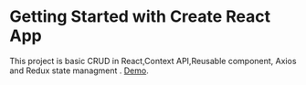 # Getting Started with Create React App
This project is basic CRUD in React,Context API,Reusable component, Axios and Redux state managment .
[Demo](https://stackblitz.com/edit/react-yybtdu?file=package.json,src%2Findex.js,src%2FApp.js).
